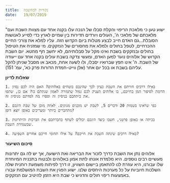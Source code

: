 ```yaml
---
title:  נקודות למחשבה
date:   19/07/2019
---
```


"ישוע טען כי מלאכת הריפוי והקלת סבלו של הנכה עלו בקנה אחד עם מצוות השבת ועם מלאכתם של מלאכי ה', העולים ויורדים תדירות בין שמיים לארץ כדי לסייע לאנושות הסובלת...גם האדם חייב לבצע מטלות ביום הקדוש הזה. עליו למלא את צורכי החיים ההכרחיים, לטפל בחולים ולמלא את מחסורים של הנזקקים. מי שמזניח את הטיפול בחולים ובנזקקים בשבת ואינו מקל על סבלותיהם, לא יחשב חף מחטא. יום השבת הקדוש של אלוהים נועד למען האדם, ומעשי צדקה בשבת עולים בקנה אחד עם ייעודה של השבת. ה' אינו חפץ שברואיו יסבלו, ולו לשעה אחת, מכאב או מסבל שניתן להקל עליהם בשבת או בכל יום אחר (אלן ווייט-חמדת הדורות פרק כא', עמ' 151). 

**שאלות לדיון**

`1. באילו דרכים חוויתם את השבת כציון לכך שהינכם בוטחים באלוהים? האם היה לכם נסיון הדומה לסיפור המן בחייכם, בו אלוהים העניק לכם גמול שתמורה לאמון שנתתם בו? אם כן, שתפו את כיתתכם בניסיון זה וספרו מה למדתם מניסיון זה.`

`2. כפי שראינו בשמות 20 ודברים 5, לשבת יש מובנים מגוונים. לאיזה מובן של שבת הינכם מתחברים ביותר ומעריכים באופן יוצא דופן?`

`3. בכיתה או באופן פרטני, חשבו כיצד הינכם יכולים לשתף בחברתכם את הברכות והיתרונות שבשמירת השבת.`

`4. באילו דרכים שינתה השבת את חייכם? על אילו תחומי חייכם אחרים השפיעה?`

**סיכום השיעור**

אלוהים נתן את השבת כדרך לזכור את הבריאה ואת הישועה, אך יש לה גם יתרונות מעשיים רבים נוספים. היא מלמדת אונתו לתת אמון באלוהים ולבטוח בתכנית המיוחדת שלו עבורנו, היא עוזרת לנו להתאמן ביישום השוויון, זו דרך לפיתוח משמעת רוחנית שלה השלכות חיוביות על כל מערכות היחסים שלנו. ישוע הפגין את השבת המושלמת עבורו באמצעות ריפוי חולים והדגיש כי שבת היא הזמן להיטיב עם הנזקקים.